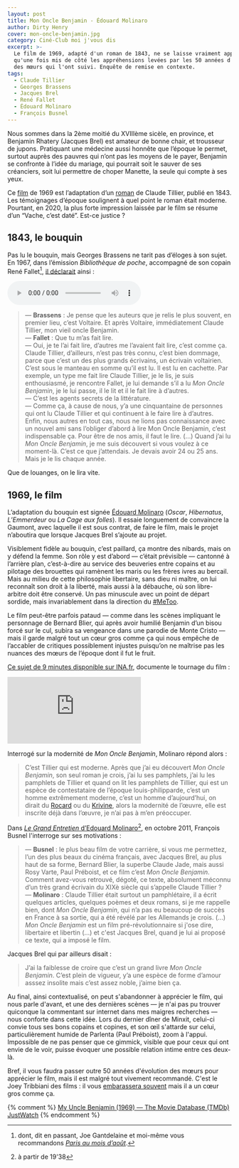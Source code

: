 ```yaml
---
layout: post
title: Mon Oncle Benjamin - Édouard Molinaro
author: Dirty Henry
cover: mon-oncle-benjamin.jpg
category: Ciné-Club moi j'vous dis
excerpt: >-
  Le film de 1969, adapté d'un roman de 1843, ne se laisse vraiment apprécier
  qu'une fois mis de côté les appréhensions levées par les 50 années d'évolution
  des mœurs qui l'ont suivi. Enquête de remise en contexte.
tags:
  - Claude Tillier
  - Georges Brassens
  - Jacques Brel
  - René Fallet
  - Édouard Molinaro
  - François Busnel
---
```


Nous sommes dans la 2ème moitié du XVIIIème sicèle, en province, et Benjamin
Rhatery (Jacques Brel) est amateur de bonne chair, et trousseur de jupons.
Pratiquant une médecine aussi honnête que l’époque le permet, surtout auprès des
pauvres qui n’ont pas les moyens de le payer, Benjamin se confronte à l’idée du
mariage, qui pourrait soit le sauver de ses créanciers, soit lui permettre de
choper Manette, la seule qui compte à ses yeux.

Ce [film][1] de 1969 est l’adaptation d’un [roman][2] de Claude Tillier, publié
en 1843. Les témoignages d’époque soulignent à quel point le roman était
moderne. Pourtant, en 2020, la plus forte impression laissée par le film se
résume d’un “Vache, c’est daté”. Est-ce justice ?

## 1843, le bouquin

Pas lu le bouquin, mais Georges Brassens ne tarit pas d’éloges à son sujet. En
1967, dans l’émission _Bibliothèque de poche_, accompagné de son copain René
Fallet[^1], [il déclarait][3] ainsi :

<audio controls>
  <source src="/assets/audio/brassens-fallet-mon-oncle-benjamin.mp3" type="audio/mpeg">
  Your browser does not support the audio element.
</audio>

> — **Brassens** : Je pense que les auteurs que je relis le plus souvent, en
> premier lieu, c’est Voltaire. Et après Voltaire, immédiatement Claude Tillier,
> mon vieil oncle Benjamin.  
> — **Fallet** : Que tu m’as fait lire.  
> — Oui, je te l’ai fait lire, d’autres me l’avaient fait lire, c’est comme ça.
> Claude Tillier, d’ailleurs, n’est pas très connu, c’est bien dommage, parce
> que c’est un des plus grands écrivains, un écrivain voltairien. C’est sous le
> manteau en somme qu’il est lu. Il est lu en cachette. Par exemple, un type me
> fait lire Claude Tillier, je le lis, je suis enthousiasmé, je rencontre
> Fallet, je lui demande s’il a lu _Mon Oncle Benjamin_, je le lui passe, il le
> lit et il le fait lire à d’autres.  
> — C’est les agents secrets de la littérature.  
> — Comme ça, à cause de nous, y’a une cinquantaine de personnes qui ont lu
> Claude Tillier et qui continuent à le faire lire à d’autres. Enfin, nous
> autres en tout cas, nous ne lions pas connaissance avec un nouvel ami sans
> l’obliger d’abord à lire Mon Oncle Benjamin, c’est indispensable ça. Pour être
> de nos amis, il faut le lire. (…) Quand j’ai lu _Mon Oncle Benjamin_, je me
> suis découvert si vous voulez à ce moment-là. C’est ce que j’attendais. Je
> devais avoir 24 ou 25 ans. Mais je le lis chaque année.

Que de louanges, on le lira vite.

## 1969, le film

L’adaptation du bouquin est signée [Édouard Molinaro][4] (_Oscar_, _Hibernatus_,
_L’Emmerdeur_ ou _La Cage aux folles_). Il essaie longuement de convaincre la
Gaumont, avec laquelle il est sous contrat, de faire le film, mais le projet
n’aboutira que lorsque Jacques Brel s’ajoute au projet.

Visiblement fidèle au bouquin, c’est paillard, ça montre des nibards, mais on y
défend la femme. Son rôle y est d’abord — c’était prévisible — cantonné à
l’arrière plan, c’est-à-dire au service des beuveries entre copains et au
pilotage des brouettes qui ramènent les maris ou les frères ivres au bercail.
Mais au milieu de cette philosophie libertaire, sans dieu ni maître, on lui
reconnaît son droit à la liberté, mais aussi à la débauche, où son libre-arbitre
doit être conservé. Un pas minuscule avec un point de départ sordide, mais
invariablement dans la direction du [#MeToo][5].

Le film peut-être parfois pataud — comme dans les scènes impliquant le
personnage de Bernard Blier, qui après avoir humilié Benjamin d’un bisou forcé
sur le cul, subira sa vengeance dans une parodie de Monte Cristo — mais il garde
malgré tout un cœur gros comme ça qui nous empêche de l’accabler de critiques
possiblement injustes puisqu’on ne maîtrise pas les nuances des mœurs de
l’époque dont il fut le fruit.

[Ce sujet de 9 minutes disponible sur INA.fr][6], documente le tournage du
film :

<div class="buckygem-youtube-tag">
  <div class="embed-responsive embed-responsive-16by9">
    <iframe frameborder='0' marginheight ='0' marginwidth='0' scrolling ='no' src='https://player.ina.fr/player/embed/I00003637/1/1b0bd203fbcd702f9bc9b10ac3d0fc21/wide/1' allowfullscreen></iframe>
  </div>
</div>

Interrogé sur la modernité de _Mon Oncle Benjamin_, Molinaro répond alors :

> C’est Tillier qui est moderne. Après que j’ai eu découvert _Mon Oncle
> Benjamin_, son seul roman je crois, j’ai lu ses pamphlets, j’ai lu les
> pamphlets de Tillier et quand on lit les pamphlets de Tillier, qui est un
> espèce de contestataire de l’époque louis-philipparde, c’est un homme
> extrêmement moderne, c’est un homme d’aujourd’hui, on dirait du [Rocard][7] ou
> du [Krivine][8], alors la modernité de l’œuvre, elle est inscrite déjà dans
> l’œuvre, je n’ai pas à m’en préoccuper.

Dans [_Le Grand Entretien_ d’Edouard Molinaro][9][^2], en octobre 2011, François
Busnel l'interroge sur ses motivations :

> — **Busnel** : le plus beau film de votre carrière, si vous me permettez, l’un
> des plus beaux du cinéma français, avec Jacques Brel, au plus haut de sa
> forme, Bernard Blier, la superbe Claude Jade, mais aussi Rosy Varte, Paul
> Préboist, et ce film c’est _Mon Oncle Benjamin_. Comment avez-vous retrouvé,
> dégoté, ce texte, absolument méconnu d’un très grand écrivain du XIXè siècle
> qui s’appelle Claude Tillier ?  
> — **Molinaro** : Claude Tillier était surtout un pamphlétaire, il a écrit
> quelques articles, quelques poèmes et deux romans, si je me rappelle bien,
> dont _Mon Oncle Benjamin_, qui n’a pas eu beaucoup de succès en France à sa
> sortie, qui a été révélé par les Allemands je crois. (...) _Mon Oncle
> Benjamin_ est un film pré-révolutionnaire si j'ose dire, libertaire et
> libertin (...) et c'est Jacques Brel, quand je lui ai proposé ce texte, qui a
> imposé le film.

Jacques Brel qui par ailleurs disait :

> J’ai la faiblesse de croire que c’est un grand livre _Mon Oncle Benjamin_.
> C’est plein de vigueur, y’a une espèce de forme d’amour asssez insolite mais
> c’est assez noble, j’aime bien ça.

Au final, ainsi contextualisé, on peut s'abandonner à apprécier le film, qui
nous parle d'avant, et une des dernières scènes — je n'ai pas pu trouver
quiconque la commentant sur internet dans mes maigres recherches — nous conforte
dans cette idée. Lors du dernier dîner de Minxit, celui-ci convie tous ses bons
copains et copines, et son œil s'attarde sur celui, particulièrement humide de
Parlenta (Paul Préboist), zoom à l'appui. Impossible de ne pas penser que ce
gimmick, visible que pour ceux qui ont envie de le voir, puisse évoquer une
possible relation intime entre ces deux-là.

Bref, il vous faudra passer outre 50 années d'évolution des mœurs pour apprécier
le film, mais il est malgré tout vivement recommandé. C'est le Joey Tribbiani
des films : il vous [embarassera souvent][11] mais il a un cœur gros comme ça.

{% comment %}
[My Uncle Benjamin (1969) — The Movie Database (TMDb)](https://www.themoviedb.org/movie/2373-mon-oncle-benjamin)
[JustWatch](https://www.justwatch.com/fr/film/mon-oncle-benjamin)
{% endcomment %}

[^1]:
    dont, dit en passant, Joe Gantdelaine et moi-même vous recommandons [_Paris
    au mois d’août_][10].

[^2]: à partir de 19'38

[1]: https://fr.wikipedia.org/wiki/Mon_oncle_Benjamin_(film,_1969)
[2]: https://fr.wikipedia.org/wiki/Mon_oncle_Benjamin
[3]:
  https://madelen.ina.fr/programme/les-livres-de-ma-vie-georges-brassens-et-rene-fallet
[4]: https://fr.wikipedia.org/wiki/Édouard_Molinaro
[5]: https://fr.wikipedia.org/wiki/Mouvement_MeToo
[6]:
  https://www.ina.fr/video/I00003637/jacques-brel-mon-oncle-benjamin-video.html
[7]: https://fr.wikipedia.org/wiki/Michel_Rocard
[8]: https://fr.wikipedia.org/wiki/Alain_Krivine
[9]:
  https://www.franceinter.fr/emissions/le-grand-entretien/le-grand-entretien-19-octobre-2011
[10]: https://www.babelio.com/livres/Fallet-Paris-au-mois-daout/21905
[11]: https://youtu.be/tj219mX6Bx8

